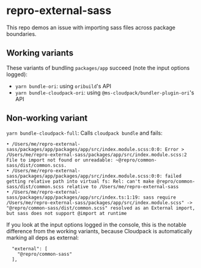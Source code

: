 # repro-external-sass

This repo demos an issue with importing sass files across package boundaries.

## Working variants

These variants of bundling `packages/app` succeed (note the input options logged):

- `yarn bundle-ori`: using `oribuild`'s API
- `yarn bundle-cloudpack-ori`: using `@ms-cloudpack/bundler-plugin-ori`'s API

## Non-working variant

`yarn bundle-cloudpack-full`: Calls `cloudpack bundle` and fails:

```
• /Users/me/repro-external-sass/packages/app/packages/app/src/index.module.scss:0:0: Error > /Users/me/repro-external-sass/packages/app/src/index.module.scss:2
File to import not found or unreadable: ~@repro/common-sass/dist/common.scss.
• /Users/me/repro-external-sass/packages/app/packages/app/src/index.module.scss:0:0: failed getting relative path into virtual fs: Rel: can't make @repro/common-sass/dist/common.scss relative to /Users/me/repro-external-sass
• /Users/me/repro-external-sass/packages/app/packages/app/src/index.ts:1:19: sass require /Users/me/repro-external-sass/packages/app/src/index.module.scss" -> "@repro/common-sass/dist/common.scss" resolved as an External import, but sass does not support @import at runtime
```

If you look at the input options logged in the console, this is the notable difference from the working variants, because Cloudpack is automatically marking all deps as external:

```
  "external": [
    "@repro/common-sass"
  ],
```
